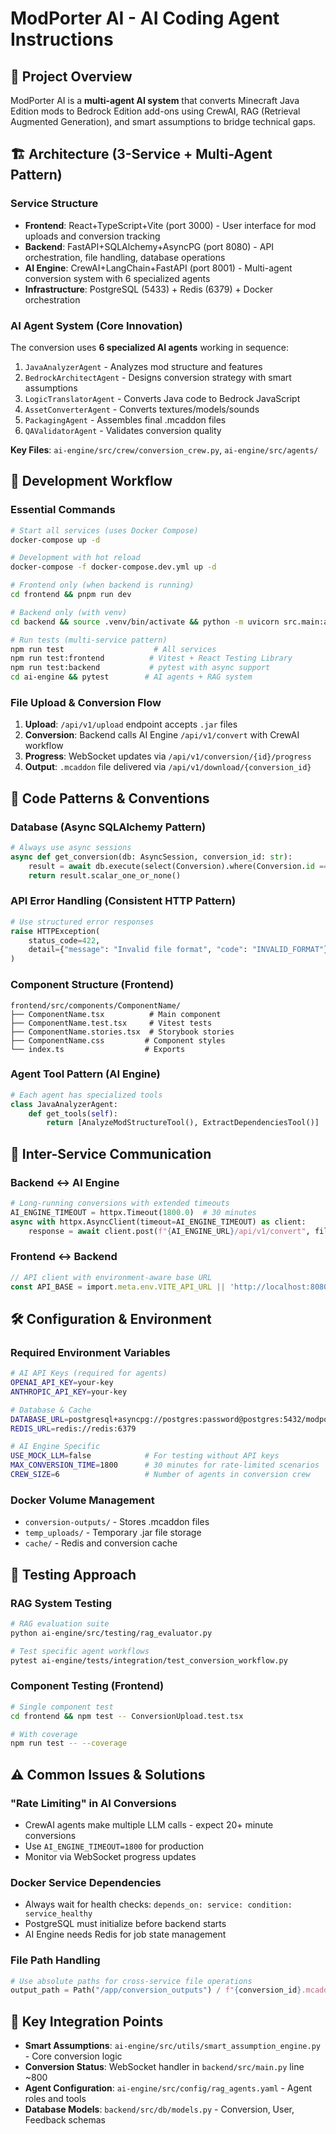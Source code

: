 # ModPorter AI - AI Coding Agent Instructions

## 🎯 Project Overview
ModPorter AI is a **multi-agent AI system** that converts Minecraft Java Edition mods to Bedrock Edition add-ons using CrewAI, RAG (Retrieval Augmented Generation), and smart assumptions to bridge technical gaps.

## 🏗️ Architecture (3-Service + Multi-Agent Pattern)

### Service Structure
- **Frontend**: React+TypeScript+Vite (port 3000) - User interface for mod uploads and conversion tracking
- **Backend**: FastAPI+SQLAlchemy+AsyncPG (port 8080) - API orchestration, file handling, database operations
- **AI Engine**: CrewAI+LangChain+FastAPI (port 8001) - Multi-agent conversion system with 6 specialized agents
- **Infrastructure**: PostgreSQL (5433) + Redis (6379) + Docker orchestration

### AI Agent System (Core Innovation)
The conversion uses **6 specialized AI agents** working in sequence:
1. `JavaAnalyzerAgent` - Analyzes mod structure and features
2. `BedrockArchitectAgent` - Designs conversion strategy with smart assumptions  
3. `LogicTranslatorAgent` - Converts Java code to Bedrock JavaScript
4. `AssetConverterAgent` - Converts textures/models/sounds
5. `PackagingAgent` - Assembles final .mcaddon files
6. `QAValidatorAgent` - Validates conversion quality

**Key Files**: `ai-engine/src/crew/conversion_crew.py`, `ai-engine/src/agents/`

## 🚀 Development Workflow

### Essential Commands
```bash
# Start all services (uses Docker Compose)
docker-compose up -d

# Development with hot reload
docker-compose -f docker-compose.dev.yml up -d

# Frontend only (when backend is running)
cd frontend && pnpm run dev

# Backend only (with venv)
cd backend && source .venv/bin/activate && python -m uvicorn src.main:app --reload --port 8000

# Run tests (multi-service pattern)
npm run test                    # All services
npm run test:frontend          # Vitest + React Testing Library
npm run test:backend           # pytest with async support
cd ai-engine && pytest        # AI agents + RAG system
```

### File Upload & Conversion Flow
1. **Upload**: `/api/v1/upload` endpoint accepts `.jar` files
2. **Conversion**: Backend calls AI Engine `/api/v1/convert` with CrewAI workflow
3. **Progress**: WebSocket updates via `/api/v1/conversion/{id}/progress`
4. **Output**: `.mcaddon` file delivered via `/api/v1/download/{conversion_id}`

## 🔧 Code Patterns & Conventions

### Database (Async SQLAlchemy Pattern)
```python
# Always use async sessions
async def get_conversion(db: AsyncSession, conversion_id: str):
    result = await db.execute(select(Conversion).where(Conversion.id == conversion_id))
    return result.scalar_one_or_none()
```

### API Error Handling (Consistent HTTP Pattern)
```python
# Use structured error responses
raise HTTPException(
    status_code=422, 
    detail={"message": "Invalid file format", "code": "INVALID_FORMAT"}
)
```

### Component Structure (Frontend)
```
frontend/src/components/ComponentName/
├── ComponentName.tsx          # Main component
├── ComponentName.test.tsx     # Vitest tests
├── ComponentName.stories.tsx  # Storybook stories
├── ComponentName.css         # Component styles
└── index.ts                  # Exports
```

### Agent Tool Pattern (AI Engine)
```python
# Each agent has specialized tools
class JavaAnalyzerAgent:
    def get_tools(self):
        return [AnalyzeModStructureTool(), ExtractDependenciesTool()]
```

## 🔄 Inter-Service Communication

### Backend ↔ AI Engine
```python
# Long-running conversions with extended timeouts
AI_ENGINE_TIMEOUT = httpx.Timeout(1800.0)  # 30 minutes
async with httpx.AsyncClient(timeout=AI_ENGINE_TIMEOUT) as client:
    response = await client.post(f"{AI_ENGINE_URL}/api/v1/convert", files=files)
```

### Frontend ↔ Backend  
```typescript
// API client with environment-aware base URL
const API_BASE = import.meta.env.VITE_API_URL || 'http://localhost:8080/api/v1';
```

## 🛠️ Configuration & Environment

### Required Environment Variables
```bash
# AI API Keys (required for agents)
OPENAI_API_KEY=your-key
ANTHROPIC_API_KEY=your-key

# Database & Cache
DATABASE_URL=postgresql+asyncpg://postgres:password@postgres:5432/modporter  
REDIS_URL=redis://redis:6379

# AI Engine Specific
USE_MOCK_LLM=false            # For testing without API keys
MAX_CONVERSION_TIME=1800      # 30 minutes for rate-limited scenarios
CREW_SIZE=6                   # Number of agents in conversion crew
```

### Docker Volume Management
- `conversion-outputs/` - Stores .mcaddon files
- `temp_uploads/` - Temporary .jar file storage  
- `cache/` - Redis and conversion cache

## 🧪 Testing Approach

### RAG System Testing
```bash
# RAG evaluation suite
python ai-engine/src/testing/rag_evaluator.py

# Test specific agent workflows
pytest ai-engine/tests/integration/test_conversion_workflow.py
```

### Component Testing (Frontend)
```bash
# Single component test
cd frontend && npm test -- ConversionUpload.test.tsx

# With coverage
npm run test -- --coverage
```

## ⚠️ Common Issues & Solutions

### "Rate Limiting" in AI Conversions
- CrewAI agents make multiple LLM calls - expect 20+ minute conversions
- Use `AI_ENGINE_TIMEOUT=1800` for production
- Monitor via WebSocket progress updates

### Docker Service Dependencies  
- Always wait for health checks: `depends_on: service: condition: service_healthy`
- PostgreSQL must initialize before backend starts
- AI Engine needs Redis for job state management

### File Path Handling
```python
# Use absolute paths for cross-service file operations
output_path = Path("/app/conversion_outputs") / f"{conversion_id}.mcaddon"
```

## 📁 Key Integration Points

- **Smart Assumptions**: `ai-engine/src/utils/smart_assumption_engine.py` - Core conversion logic
- **Conversion Status**: WebSocket handler in `backend/src/main.py` line ~800  
- **Agent Configuration**: `ai-engine/src/config/rag_agents.yaml` - Agent roles and tools
- **Database Models**: `backend/src/db/models.py` - Conversion, User, Feedback schemas
